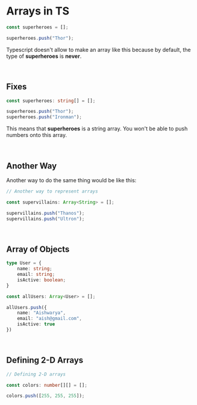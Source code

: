 # Arrays in TS

``` typescript
const superheroes = [];

superheroes.push("Thor");
```

Typescript doesn't allow to make an array like this because by default, the type of **superheroes** is **never**. 

<br>

## Fixes

``` typescript
const superheroes: string[] = [];

superheroes.push("Thor");
superheroes.push("Ironman");
```

This means that **superheroes** is a string array. You won't be able to push numbers onto this array.

<br>

**Another Way**
---

Another way to do the same thing would be like this:

``` typescript
// Another way to represent arrays

const supervillains: Array<String> = [];

supervillains.push("Thanos");
supervillains.push("Ultron");
```

<br>

## Array of Objects

``` typescript
type User = {
    name: string;
    email: string;
    isActive: boolean;
}

const allUsers: Array<User> = [];

allUsers.push({
    name: "Aishwarya",
    email: "aish@gmail.com",
    isActive: true
})
```
<br>

## Defining 2-D Arrays 

``` typescript
// Defining 2-D arrays

const colors: number[][] = [];

colors.push([255, 255, 255]);
```
